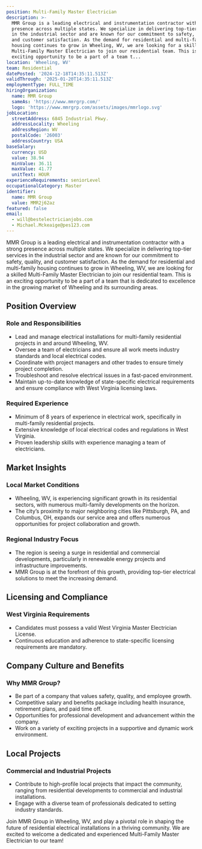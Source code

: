 ```yaml
---
position: Multi-Family Master Electrician
description: >-
  MMR Group is a leading electrical and instrumentation contractor with a strong
  presence across multiple states. We specialize in delivering top-tier services
  in the industrial sector and are known for our commitment to safety, quality,
  and customer satisfaction. As the demand for residential and multi-family
  housing continues to grow in Wheeling, WV, we are looking for a skilled
  Multi-Family Master Electrician to join our residential team. This is an
  exciting opportunity to be a part of a team t...
location: 'Wheeling, WV'
team: Residential
datePosted: '2024-12-18T14:35:11.513Z'
validThrough: '2025-01-20T14:35:11.513Z'
employmentType: FULL_TIME
hiringOrganization:
  name: MMR Group
  sameAs: 'https://www.mmrgrp.com/'
  logo: 'https://www.mmrgrp.com/assets/images/mmrlogo.svg'
jobLocation:
  streetAddress: 6845 Industrial Pkwy.
  addressLocality: Wheeling
  addressRegion: WV
  postalCode: '26003'
  addressCountry: USA
baseSalary:
  currency: USD
  value: 38.94
  minValue: 36.11
  maxValue: 41.77
  unitText: HOUR
experienceRequirements: seniorLevel
occupationalCategory: Master
identifier:
  name: MMR Group
  value: MMR2j62az
featured: false
email:
  - will@bestelectricianjobs.com
  - Michael.Mckeaige@pes123.com
---
```




MMR Group is a leading electrical and instrumentation contractor with a strong presence across multiple states. We specialize in delivering top-tier services in the industrial sector and are known for our commitment to safety, quality, and customer satisfaction. As the demand for residential and multi-family housing continues to grow in Wheeling, WV, we are looking for a skilled Multi-Family Master Electrician to join our residential team. This is an exciting opportunity to be a part of a team that is dedicated to excellence in the growing market of Wheeling and its surrounding areas.

## Position Overview

### Role and Responsibilities

- Lead and manage electrical installations for multi-family residential projects in and around Wheeling, WV.
- Oversee a team of electricians and ensure all work meets industry standards and local electrical codes.
- Coordinate with project managers and other trades to ensure timely project completion.
- Troubleshoot and resolve electrical issues in a fast-paced environment.
- Maintain up-to-date knowledge of state-specific electrical requirements and ensure compliance with West Virginia licensing laws.

### Required Experience

- Minimum of 8 years of experience in electrical work, specifically in multi-family residential projects.
- Extensive knowledge of local electrical codes and regulations in West Virginia.
- Proven leadership skills with experience managing a team of electricians.

## Market Insights

### Local Market Conditions

- Wheeling, WV, is experiencing significant growth in its residential sectors, with numerous multi-family developments on the horizon.
- The city’s proximity to major neighboring cities like Pittsburgh, PA, and Columbus, OH, expands our service area and offers numerous opportunities for project collaboration and growth.

### Regional Industry Focus

- The region is seeing a surge in residential and commercial developments, particularly in renewable energy projects and infrastructure improvements.
- MMR Group is at the forefront of this growth, providing top-tier electrical solutions to meet the increasing demand.

## Licensing and Compliance

### West Virginia Requirements

- Candidates must possess a valid West Virginia Master Electrician License.
- Continuous education and adherence to state-specific licensing requirements are mandatory.

## Company Culture and Benefits

### Why MMR Group?

- Be part of a company that values safety, quality, and employee growth.
- Competitive salary and benefits package including health insurance, retirement plans, and paid time off.
- Opportunities for professional development and advancement within the company.
- Work on a variety of exciting projects in a supportive and dynamic work environment.

## Local Projects

### Commercial and Industrial Projects

- Contribute to high-profile local projects that impact the community, ranging from residential developments to commercial and industrial installations.
- Engage with a diverse team of professionals dedicated to setting industry standards.

Join MMR Group in Wheeling, WV, and play a pivotal role in shaping the future of residential electrical installations in a thriving community. We are excited to welcome a dedicated and experienced Multi-Family Master Electrician to our team!
